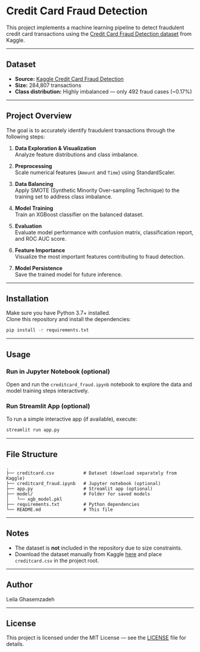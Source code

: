 
# Credit Card Fraud Detection

This project implements a machine learning pipeline to detect fraudulent credit card transactions using the [Credit Card Fraud Detection dataset](https://www.kaggle.com/datasets/mlg-ulb/creditcardfraud) from Kaggle.

---

## Dataset

- **Source:** [Kaggle Credit Card Fraud Detection](https://www.kaggle.com/datasets/mlg-ulb/creditcardfraud)  
- **Size:** 284,807 transactions  
- **Class distribution:** Highly imbalanced — only 492 fraud cases (~0.17%)  

---

## Project Overview

The goal is to accurately identify fraudulent transactions through the following steps:

1. **Data Exploration & Visualization**  
   Analyze feature distributions and class imbalance.

2. **Preprocessing**  
   Scale numerical features (`Amount` and `Time`) using StandardScaler.

3. **Data Balancing**  
   Apply SMOTE (Synthetic Minority Over-sampling Technique) to the training set to address class imbalance.

4. **Model Training**  
   Train an XGBoost classifier on the balanced dataset.

5. **Evaluation**  
   Evaluate model performance with confusion matrix, classification report, and ROC AUC score.

6. **Feature Importance**  
   Visualize the most important features contributing to fraud detection.

7. **Model Persistence**  
   Save the trained model for future inference.

---

## Installation

Make sure you have Python 3.7+ installed.  
Clone this repository and install the dependencies:

```bash
pip install -r requirements.txt
```

---

## Usage

### Run in Jupyter Notebook (optional)

Open and run the `creditcard_fraud.ipynb` notebook to explore the data and model training steps interactively.

### Run Streamlit App (optional)

To run a simple interactive app (if available), execute:

```bash
streamlit run app.py
```

---

## File Structure

```
.
├── creditcard.csv           # Dataset (download separately from Kaggle)
├── creditcard_fraud.ipynb   # Jupyter notebook (optional)
├── app.py                   # Streamlit app (optional)
├── model/                   # Folder for saved models
│   └── xgb_model.pkl
├── requirements.txt         # Python dependencies
└── README.md                # This file
```

---

## Notes

- The dataset is **not** included in the repository due to size constraints.  
- Download the dataset manually from Kaggle [here](https://www.kaggle.com/datasets/mlg-ulb/creditcardfraud) and place `creditcard.csv` in the project root.

---

## Author

Leila Ghasemzadeh

---

## License

This project is licensed under the MIT License — see the [LICENSE](LICENSE) file for details.
